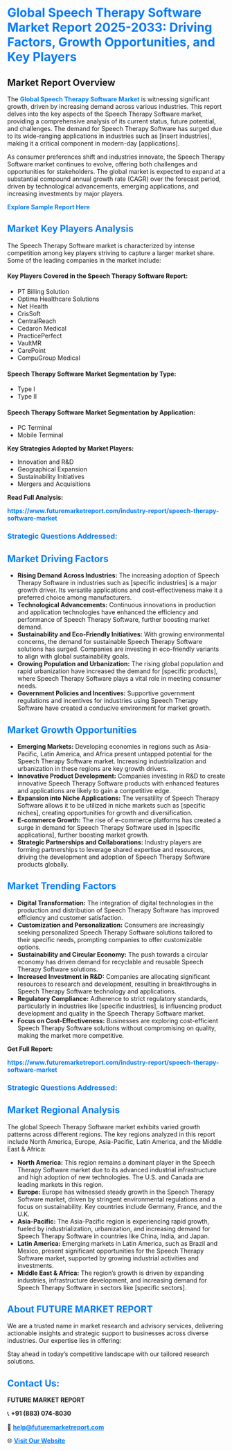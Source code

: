 <h1 style="color: #007BFF;">Global Speech Therapy Software Market Report 2025-2033: Driving Factors, Growth Opportunities, and Key Players</h1>

<section id="overview">
<h2>Market Report Overview</h2>
<p>The <a href="https://www.futuremarketreport.com/industry-report/speech-therapy-software-market" style="color: #007BFF; text-decoration: none;"><strong>Global Speech Therapy Software Market</strong></a> is witnessing significant growth, driven by increasing demand across various industries. This report delves into the key aspects of the Speech Therapy Software market, providing a comprehensive analysis of its current status, future potential, and challenges. The demand for Speech Therapy Software has surged due to its wide-ranging applications in industries such as [insert industries], making it a critical component in modern-day [applications].</p>
<p>As consumer preferences shift and industries innovate, the Speech Therapy Software market continues to evolve, offering both challenges and opportunities for stakeholders. The global market is expected to expand at a substantial compound annual growth rate (CAGR) over the forecast period, driven by technological advancements, emerging applications, and increasing investments by major players.</p>
</section>

<section id="overview">
<p><a href="https://www.futuremarketreport.com/request-sample/reportId=100962" style="color: #007BFF; text-decoration: none;"><strong>Explore Sample Report Here</strong></a></p>
</section>

<section id="key-players">
<h2 style="color: #007BFF;">Market Key Players Analysis</h2>
<p>The Speech Therapy Software market is characterized by intense competition among key players striving to capture a larger market share. Some of the leading companies in the market include:</p>
<h4>Key Players Covered in the Speech Therapy Software Report:</h4>
<ul><li>PT Billing Solution</li><li>Optima Healthcare Solutions</li><li>Net Health</li><li>CrisSoft</li><li>CentralReach</li><li>Cedaron Medical</li><li>PracticePerfect</li><li>VaultMR</li><li>CarePoint</li><li>CompuGroup Medical</li></ul>
<h4>Speech Therapy Software Market Segmentation by Type:</h4>
<ul><li>Type I</li><li>Type II</li></ul>

<h4>Speech Therapy Software Market Segmentation by Application:</h4>
<ul><li>PC Terminal</li><li>Mobile Terminal</li></ul>
<p><strong>Key Strategies Adopted by Market Players:</strong></p>
<ul>
<li>Innovation and R&D</li>
<li>Geographical Expansion</li>
<li>Sustainability Initiatives</li>
<li>Mergers and Acquisitions</li>
</ul>
</section>

<section>
<p><strong>Read Full Analysis: </strong></p><a href="https://www.futuremarketreport.com/industry-report/speech-therapy-software-market" style="color: #007BFF; text-decoration: none;"><strong>https://www.futuremarketreport.com/industry-report/speech-therapy-software-market</strong></a>
<h3 style="color: #007BFF;">Strategic Questions Addressed:</h3>
</section>

<section id="driving-factors">
<h2 style="color: #007BFF;">Market Driving Factors</h2>
<ul>
<li><strong>Rising Demand Across Industries:</strong> The increasing adoption of Speech Therapy Software in industries such as [specific industries] is a major growth driver. Its versatile applications and cost-effectiveness make it a preferred choice among manufacturers.</li>
<li><strong>Technological Advancements:</strong> Continuous innovations in production and application technologies have enhanced the efficiency and performance of Speech Therapy Software, further boosting market demand.</li>
<li><strong>Sustainability and Eco-Friendly Initiatives:</strong> With growing environmental concerns, the demand for sustainable Speech Therapy Software solutions has surged. Companies are investing in eco-friendly variants to align with global sustainability goals.</li>
<li><strong>Growing Population and Urbanization:</strong> The rising global population and rapid urbanization have increased the demand for [specific products], where Speech Therapy Software plays a vital role in meeting consumer needs.</li>
<li><strong>Government Policies and Incentives:</strong> Supportive government regulations and incentives for industries using Speech Therapy Software have created a conducive environment for market growth.</li>
</ul>
</section>

<section id="growth-opportunities">
<h2 style="color: #007BFF;">Market Growth Opportunities</h2>
<ul>
<li><strong>Emerging Markets:</strong> Developing economies in regions such as Asia-Pacific, Latin America, and Africa present untapped potential for the Speech Therapy Software market. Increasing industrialization and urbanization in these regions are key growth drivers.</li>
<li><strong>Innovative Product Development:</strong> Companies investing in R&D to create innovative Speech Therapy Software products with enhanced features and applications are likely to gain a competitive edge.</li>
<li><strong>Expansion into Niche Applications:</strong> The versatility of Speech Therapy Software allows it to be utilized in niche markets such as [specific niches], creating opportunities for growth and diversification.</li>
<li><strong>E-commerce Growth:</strong> The rise of e-commerce platforms has created a surge in demand for Speech Therapy Software used in [specific applications], further boosting market growth.</li>
<li><strong>Strategic Partnerships and Collaborations:</strong> Industry players are forming partnerships to leverage shared expertise and resources, driving the development and adoption of Speech Therapy Software products globally.</li>
</ul>
</section>

<section id="trending-factors">
<h2 style="color: #007BFF;">Market Trending Factors</h2>
<ul>
<li><strong>Digital Transformation:</strong> The integration of digital technologies in the production and distribution of Speech Therapy Software has improved efficiency and customer satisfaction.</li>
<li><strong>Customization and Personalization:</strong> Consumers are increasingly seeking personalized Speech Therapy Software solutions tailored to their specific needs, prompting companies to offer customizable options.</li>
<li><strong>Sustainability and Circular Economy:</strong> The push towards a circular economy has driven demand for recyclable and reusable Speech Therapy Software solutions.</li>
<li><strong>Increased Investment in R&D:</strong> Companies are allocating significant resources to research and development, resulting in breakthroughs in Speech Therapy Software technology and applications.</li>
<li><strong>Regulatory Compliance:</strong> Adherence to strict regulatory standards, particularly in industries like [specific industries], is influencing product development and quality in the Speech Therapy Software market.</li>
<li><strong>Focus on Cost-Effectiveness:</strong> Businesses are exploring cost-efficient Speech Therapy Software solutions without compromising on quality, making the market more competitive.</li>
</ul>
</section>

<section>
<p><strong>Get Full Report: </strong></p><a href="https://www.futuremarketreport.com/industry-report/speech-therapy-software-market" style="color: #007BFF; text-decoration: none;"><strong>https://www.futuremarketreport.com/industry-report/speech-therapy-software-market</strong></a>
<h3 style="color: #007BFF;">Strategic Questions Addressed:</h3>
</section>


<section id="regional-analysis">
<h2 style="color: #007BFF;">Market Regional Analysis</h2>
<p>The global Speech Therapy Software market exhibits varied growth patterns across different regions. The key regions analyzed in this report include North America, Europe, Asia-Pacific, Latin America, and the Middle East & Africa:</p>
<ul>
<li><strong>North America:</strong> This region remains a dominant player in the Speech Therapy Software market due to its advanced industrial infrastructure and high adoption of new technologies. The U.S. and Canada are leading markets in this region.</li>
<li><strong>Europe:</strong> Europe has witnessed steady growth in the Speech Therapy Software market, driven by stringent environmental regulations and a focus on sustainability. Key countries include Germany, France, and the U.K.</li>
<li><strong>Asia-Pacific:</strong> The Asia-Pacific region is experiencing rapid growth, fueled by industrialization, urbanization, and increasing demand for Speech Therapy Software in countries like China, India, and Japan.</li>
<li><strong>Latin America:</strong> Emerging markets in Latin America, such as Brazil and Mexico, present significant opportunities for the Speech Therapy Software market, supported by growing industrial activities and investments.</li>
<li><strong>Middle East & Africa:</strong> The region’s growth is driven by expanding industries, infrastructure development, and increasing demand for Speech Therapy Software in sectors like [specific sectors].</li>
</ul>
</section>

<footer>
<h2 style="color: #007BFF;">About FUTURE MARKET REPORT</h2>
<p>We are a trusted name in market research and advisory services, delivering actionable insights and strategic support to businesses across diverse industries. Our expertise lies in offering:</p>

<p>Stay ahead in today’s competitive landscape with our tailored research solutions.</p>

<h2 style="color: #007BFF;">Contact Us:</h2>
<p><strong>FUTURE MARKET REPORT</strong></p>
<p>📞 <strong>+91 (883) 074-8030</strong></p>
<p>📧 <strong><a href="mailto:help@futuremarketreport.com" style="color: #007BFF;">help@futuremarketreport.com</a></strong></p>
<p>🌐 <strong><a href="https://www.futuremarketreport.com/" style="color: #007BFF;">Visit Our Website</a></strong></p>
</footer>